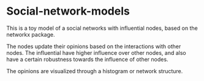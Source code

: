# Social-network-models
This is a toy model of a social networks with influential nodes,
based on the networkx package.

The nodes update their opinions based on the interactions with other nodes.
The influential have higher influence over other nodes, 
and also have a certain robustness towards the influence of other nodes.

The opinions are visualized through a histogram or network structure.
